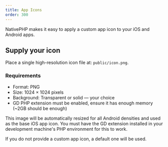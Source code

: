 ```yaml
---
title: App Icons
order: 300
---
```


NativePHP makes it easy to apply a custom app icon to your iOS and Android apps.

## Supply your icon

Place a single high-resolution icon file at: `public/icon.png`.

### Requirements
- Format: PNG
- Size: 1024 × 1024 pixels
- Background: Transparent or solid — your choice
- GD PHP extension must be enabled, ensure it has enough memory (~2GB should be enough)

This image will be automatically resized for all Android densities and used as the base iOS app icon.
You must have the GD extension installed in your development machine's PHP environment for this to work.

<aside class="relative z-0 mt-5 overflow-hidden rounded-2xl bg-pink-50 px-5 ring-1 ring-black/5 dark:bg-pink-600/10">

If you do not provide a custom app icon, a default one will be used.

</aside>
